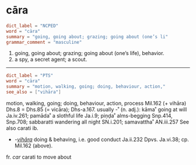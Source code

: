 # cāra

``` toml
dict_label = "NCPED"
word = "cāra"
summary = "going, going about; grazing; going about (one’s li"
grammar_comment = "masculine"
```

1. going, going about; grazing; going about (one’s life), behavior.
2. a spy, a secret agent; a scout.

--------------------

``` toml
dict_label = "PTS"
word = "cāra"
summary = "motion, walking, going; doing, behaviour, action,"
see_also = ["vihāra"]
```

motion, walking, going; doing, behaviour, action, process Mil.162 (\+ vihāra) Dhs.8 = Dhs.85 (= vicāra); Dhs\-a.167. usually \-˚ (n. adj.): kāma˚ going at will Ja.iv.261; pamāda˚ a slothful life Ja.i.9; piṇḍa˚ alms\-begging Snp.414, Snp.708; sabbaratti wandering all night SN.i.201; samavattha˚ AN.iii.257 See also carati ib.

* *\-[vihāra](vihāra.md)* doing & behaving, i.e. good conduct Ja.ii.232 Dpvs. Ja.vi.38; cp. Mil.162 (above).

fr. *car* carati to move about

